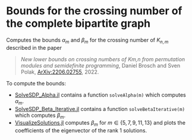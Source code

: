 # Bounds for the crossing number of the complete bipartite graph

Computes the bounds $\alpha_m$ and $\beta_m$ for the crossing number of $K_{n,m}$ described in the paper

> *New lower bounds on crossing numbers of Km,n from
permutation modules and semidefinite programming*, Daniel Brosch and Sven Polak, [ArXiv:2206.02755](https://arxiv.org/abs/2206.02755), 2022.

To compute the bounds: 
- [SolveSDP_Alpha.jl](src/SolveSDP_Alpha.jl) contains a function `solveAlpha(m)` which computes $\alpha_m$.
- [SolveSDP_Beta_Iterative.jl](src/SolveSDP_Beta_Iterative.jl) contains a function `solveBetaIterative(m)` which computes $\beta_m$.
- [VisualizeSolutions.jl](src/VisualizeSolutions.jl) computes $\beta_m$ for $m\in\{5,7,9,11,13\}$ and plots the coefficients of the eigenvector of the rank 1 solutions.

